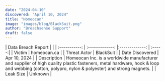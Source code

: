 ```yaml
---
date: "2024-04-10"
discovered: "April 10, 2024"
title: "Homeocan"
image: "images/blog/BlackSuit.png"
author: "Breachsense Support"
draft: false
---
```


| Data Breach Report           |              | 
| :-----------: | :-------------:     |:-------------:    | :-----:|
| Victim      | homeocan.ca      | 
| Threat Actor      | BlackSuit      | 
| Date Discovered      | Apr 10, 2024      | 
| Description      | Homeocan Inc. is a worldwide manufacturer and supplier of high quality plastic fasteners, metal hardware, hook & loop and webbing (cotton, polypro, nylon & polyester) and strong magnets.      | 
| Leak Size      | Unknown      | 

